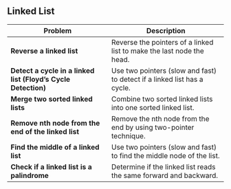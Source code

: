 ## Linked List

| Problem                                                          | Description                                                                 |
|------------------------------------------------------------------|-----------------------------------------------------------------------------|
| **Reverse a linked list**                                        | Reverse the pointers of a linked list to make the last node the head.       |
| **Detect a cycle in a linked list (Floyd’s Cycle Detection)**    | Use two pointers (slow and fast) to detect if a linked list has a cycle.    |
| **Merge two sorted linked lists**                                | Combine two sorted linked lists into one sorted linked list.                |
| **Remove nth node from the end of the linked list**              | Remove the nth node from the end by using two-pointer technique.            |
| **Find the middle of a linked list**                             | Use two pointers (slow and fast) to find the middle node of the list.       |
| **Check if a linked list is a palindrome**                       | Determine if the linked list reads the same forward and backward.           |


